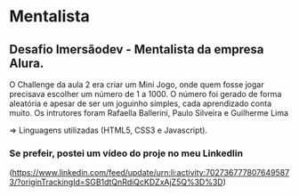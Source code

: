 #  Mentalista

## Desafio Imersãodev - Mentalista da empresa Alura.

O Challenge da aula 2 era criar um Mini Jogo, onde quem fosse jogar precisava escolher um número de 1 a 1000. 
O número  foi gerado de forma aleatória e apesar de ser um joguinho simples, cada aprendizado  conta muito.
Os intrutores foram  Rafaella Ballerini, Paulo Silveira e Guilherme Lima 

=> Linguagens utilizadas (HTML5, CSS3 e Javascript).

### Se prefeir, postei um vídeo do proje no meu Linkedlin 

(https://www.linkedin.com/feed/update/urn:li:activity:7027367778076495873/?originTrackingId=SGB1dtQnRdiQcKDZxAjZ5Q%3D%3D)
